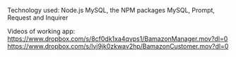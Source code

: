 Technology used: Node.js MySQL, the  NPM packages MySQL, Prompt, Request and Inquirer


Videos of working app:
https://www.dropbox.com/s/8cf0dk1xa4qvps1/BamazonManager.mov?dl=0
https://www.dropbox.com/s/lvj9jk0zkwav2hp/BamazonCustomer.mov?dl=0
